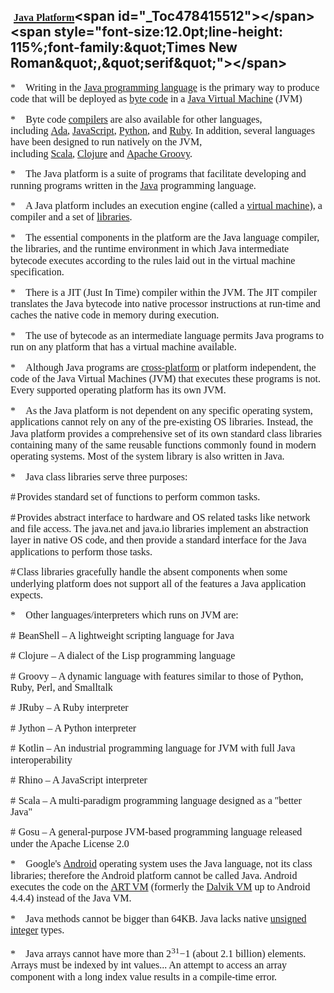  [<span style="mso-bookmark:_Toc478415512"><span style="font-size:12.0pt;line-height:
115%;font-family:&quot;Times New Roman&quot;,&quot;serif&quot;;text-decoration:none;text-underline:
none">Java Platform</span></span><span style="mso-bookmark:_Toc478415512"></span>](https://en.wikipedia.org/wiki/Java_(software_platform))<span id="_Toc478415512"></span><span style="font-size:12.0pt;line-height:
115%;font-family:&quot;Times New Roman&quot;,&quot;serif&quot;"></span>
--------------------------------------------------------------------------------------------------------------------------------------------------------------------------------------------------------------------
<span style="font-size:12.0pt;
line-height:115%;font-family:&quot;Times New Roman&quot;,&quot;serif&quot;"></span>

<span style="font-size:12.0pt;line-height:115%;
font-family:Symbol;mso-fareast-font-family:Symbol;mso-bidi-font-family:Symbol"><span style="mso-list:Ignore">*<span style="font:7.0pt &quot;Times New Roman&quot;">       </span></span></span><span style="font-size:12.0pt;line-height:115%;
font-family:&quot;Times New Roman&quot;,&quot;serif&quot;">Writing in the </span>[<span style="font-size:12.0pt;line-height:
115%;font-family:&quot;Times New Roman&quot;,&quot;serif&quot;;text-decoration:none;text-underline:
none">Java programming language</span>](https://en.wikipedia.org/wiki/Java_(programming_language) "Java (programming language)")<span style="font-size:12.0pt;
line-height:115%;font-family:&quot;Times New Roman&quot;,&quot;serif&quot;"> is the primary way to produce code that will be deployed as </span>[<span style="font-size:12.0pt;line-height:115%;font-family:&quot;Times New Roman&quot;,&quot;serif&quot;;
text-decoration:none;text-underline:none">byte code</span>](https://en.wikipedia.org/wiki/Java_byte_code "Java byte code")<span style="font-size:12.0pt;line-height:115%;font-family:&quot;Times New Roman&quot;,&quot;serif&quot;"> in a </span>[<span style="font-size:12.0pt;line-height:115%;
font-family:&quot;Times New Roman&quot;,&quot;serif&quot;;text-decoration:none;text-underline:none">Java Virtual Machine</span>](https://en.wikipedia.org/wiki/Java_Virtual_Machine "Java Virtual Machine")<span style="font-size:12.0pt;line-height:115%;
font-family:&quot;Times New Roman&quot;,&quot;serif&quot;"> (JVM)</span>

<span style="font-size:12.0pt;line-height:115%;font-family:Symbol;mso-fareast-font-family:
Symbol;mso-bidi-font-family:Symbol"><span style="mso-list:Ignore">*<span style="font:7.0pt &quot;Times New Roman&quot;">       </span></span></span><span style="font-size:12.0pt;line-height:115%;font-family:&quot;Times New Roman&quot;,&quot;serif&quot;">Byte code </span>[<span style="font-size:12.0pt;line-height:115%;font-family:&quot;Times New Roman&quot;,&quot;serif&quot;;
text-decoration:none;text-underline:none">compilers</span>](https://en.wikipedia.org/wiki/Compiler "Compiler")<span style="font-size:12.0pt;line-height:115%;font-family:&quot;Times New Roman&quot;,&quot;serif&quot;"> are also available for other languages, including </span>[<span style="font-size:12.0pt;line-height:
115%;font-family:&quot;Times New Roman&quot;,&quot;serif&quot;;text-decoration:none;text-underline:
none">Ada</span>](https://en.wikipedia.org/wiki/Ada_(programming_language) "Ada (programming language)")<span style="font-size:12.0pt;line-height:115%;font-family:
&quot;Times New Roman&quot;,&quot;serif&quot;">, </span>[<span style="font-size:12.0pt;line-height:115%;font-family:&quot;Times New Roman&quot;,&quot;serif&quot;;
text-decoration:none;text-underline:none">JavaScript</span>](https://en.wikipedia.org/wiki/JavaScript "JavaScript")<span style="font-size:12.0pt;line-height:115%;font-family:&quot;Times New Roman&quot;,&quot;serif&quot;">, </span>[<span style="font-size:12.0pt;line-height:
115%;font-family:&quot;Times New Roman&quot;,&quot;serif&quot;;text-decoration:none;text-underline:
none">Python</span>](https://en.wikipedia.org/wiki/Python_(programming_language) "Python (programming language)")<span style="font-size:12.0pt;line-height:115%;
font-family:&quot;Times New Roman&quot;,&quot;serif&quot;">, and </span>[<span style="font-size:12.0pt;line-height:
115%;font-family:&quot;Times New Roman&quot;,&quot;serif&quot;;text-decoration:none;text-underline:
none">Ruby</span>](https://en.wikipedia.org/wiki/Ruby_(programming_language) "Ruby (programming language)")<span style="font-size:12.0pt;line-height:115%;font-family:
&quot;Times New Roman&quot;,&quot;serif&quot;">. In addition, several languages have been designed to run natively on the JVM, including </span>[<span style="font-size:12.0pt;line-height:
115%;font-family:&quot;Times New Roman&quot;,&quot;serif&quot;;text-decoration:none;text-underline:
none">Scala</span>](https://en.wikipedia.org/wiki/Scala_(programming_language) "Scala (programming language)")<span style="font-size:12.0pt;line-height:115%;
font-family:&quot;Times New Roman&quot;,&quot;serif&quot;">, </span>[<span style="font-size:12.0pt;line-height:115%;font-family:&quot;Times New Roman&quot;,&quot;serif&quot;;
text-decoration:none;text-underline:none">Clojure</span>](https://en.wikipedia.org/wiki/Clojure "Clojure")<span style="font-size:12.0pt;line-height:115%;font-family:&quot;Times New Roman&quot;,&quot;serif&quot;"> and </span>[<span style="font-size:12.0pt;line-height:
115%;font-family:&quot;Times New Roman&quot;,&quot;serif&quot;;text-decoration:none;text-underline:
none">Apache Groovy</span>](https://en.wikipedia.org/wiki/Groovy_(programming_language) "Groovy (programming language)")<span style="font-size:12.0pt;line-height:115%;
font-family:&quot;Times New Roman&quot;,&quot;serif&quot;">.</span>

<span style="font-size:12.0pt;line-height:115%;font-family:Symbol;mso-fareast-font-family:
Symbol;mso-bidi-font-family:Symbol"><span style="mso-list:Ignore">*<span style="font:7.0pt &quot;Times New Roman&quot;">       </span></span></span><span style="font-size:12.0pt;line-height:115%;font-family:&quot;Times New Roman&quot;,&quot;serif&quot;">The Java platform is a suite of programs that facilitate developing and running programs written in the </span>[<span style="font-size:12.0pt;line-height:
115%;font-family:&quot;Times New Roman&quot;,&quot;serif&quot;;text-decoration:none;text-underline:
none">Java</span>](https://en.wikipedia.org/wiki/Java_(programming_language) "Java (programming language)")<span style="font-size:12.0pt;line-height:115%;font-family:
&quot;Times New Roman&quot;,&quot;serif&quot;"> programming language. </span>

<span style="font-size:12.0pt;line-height:115%;font-family:Symbol;mso-fareast-font-family:
Symbol;mso-bidi-font-family:Symbol"><span style="mso-list:Ignore">*<span style="font:7.0pt &quot;Times New Roman&quot;">       </span></span></span><span style="font-size:12.0pt;line-height:115%;font-family:&quot;Times New Roman&quot;,&quot;serif&quot;">A Java platform includes an execution engine (called a </span>[<span style="font-size:12.0pt;line-height:115%;font-family:&quot;Times New Roman&quot;,&quot;serif&quot;;
text-decoration:none;text-underline:none">virtual machine</span>](https://en.wikipedia.org/wiki/Virtual_machine "Virtual machine")<span style="font-size:12.0pt;line-height:115%;font-family:&quot;Times New Roman&quot;,&quot;serif&quot;">), a compiler and a set of </span>[<span style="font-size:12.0pt;line-height:115%;
font-family:&quot;Times New Roman&quot;,&quot;serif&quot;;text-decoration:none;text-underline:none">libraries</span>](https://en.wikipedia.org/wiki/Library_(computing) "Library (computing)")<span style="font-size:12.0pt;line-height:115%;font-family:&quot;Times New Roman&quot;,&quot;serif&quot;">.</span>

<span style="font-size:12.0pt;line-height:115%;font-family:Symbol;mso-fareast-font-family:
Symbol;mso-bidi-font-family:Symbol"><span style="mso-list:Ignore">*<span style="font:7.0pt &quot;Times New Roman&quot;">       </span></span></span><span style="font-size:12.0pt;line-height:115%;font-family:&quot;Times New Roman&quot;,&quot;serif&quot;">The essential components in the platform are the Java language compiler, the libraries, and the runtime environment in which Java intermediate bytecode executes according to the rules laid out in the virtual machine specification.</span>

<span style="font-size:12.0pt;line-height:115%;font-family:Symbol;mso-fareast-font-family:
Symbol;mso-bidi-font-family:Symbol"><span style="mso-list:Ignore">*<span style="font:7.0pt &quot;Times New Roman&quot;">       </span></span></span><span style="font-size:12.0pt;line-height:115%;font-family:&quot;Times New Roman&quot;,&quot;serif&quot;">There is a JIT (Just In Time) compiler within the JVM. The JIT compiler translates the Java bytecode into native processor instructions at run-time and caches the native code in memory during execution.</span>

<span style="font-size:12.0pt;line-height:115%;font-family:Symbol;mso-fareast-font-family:
Symbol;mso-bidi-font-family:Symbol"><span style="mso-list:Ignore">*<span style="font:7.0pt &quot;Times New Roman&quot;">       </span></span></span><span style="font-size:12.0pt;line-height:115%;font-family:&quot;Times New Roman&quot;,&quot;serif&quot;">The use of bytecode as an intermediate language permits Java programs to run on any platform that has a virtual machine available.</span>

<span style="font-size:12.0pt;line-height:115%;font-family:Symbol;mso-fareast-font-family:
Symbol;mso-bidi-font-family:Symbol"><span style="mso-list:Ignore">*<span style="font:7.0pt &quot;Times New Roman&quot;">       </span></span></span><span style="font-size:12.0pt;line-height:115%;font-family:&quot;Times New Roman&quot;,&quot;serif&quot;">Although Java programs are </span>[<span style="font-size:12.0pt;line-height:115%;font-family:&quot;Times New Roman&quot;,&quot;serif&quot;;
text-decoration:none;text-underline:none">cross-platform</span>](https://en.wikipedia.org/wiki/Cross-platform "Cross-platform")<span style="font-size:12.0pt;line-height:115%;font-family:&quot;Times New Roman&quot;,&quot;serif&quot;"> or platform independent, the code of the Java Virtual Machines (JVM) that executes these programs is not. Every supported operating platform has its own JVM.</span>

<span style="font-size:12.0pt;line-height:115%;font-family:Symbol;mso-fareast-font-family:
Symbol;mso-bidi-font-family:Symbol"><span style="mso-list:Ignore">*<span style="font:7.0pt &quot;Times New Roman&quot;">       </span></span></span><span style="font-size:12.0pt;line-height:115%;font-family:&quot;Times New Roman&quot;,&quot;serif&quot;">As the Java platform is not dependent on any specific operating system, applications cannot rely on any of the pre-existing OS libraries. Instead, the Java platform provides a comprehensive set of its own standard class libraries containing many of the same reusable functions commonly found in modern operating systems. Most of the system library is also written in Java.</span>

<span style="font-size:12.0pt;line-height:115%;font-family:Symbol;mso-fareast-font-family:
Symbol;mso-bidi-font-family:Symbol"><span style="mso-list:Ignore">*<span style="font:7.0pt &quot;Times New Roman&quot;">       </span></span></span><span style="font-size:12.0pt;line-height:115%;font-family:&quot;Times New Roman&quot;,&quot;serif&quot;">Java class libraries serve three purposes:</span>

<span style="font-size:12.0pt;line-height:115%;font-family:Wingdings;mso-fareast-font-family:
Wingdings;mso-bidi-font-family:Wingdings"><span style="mso-list:Ignore">#<span style="font:7.0pt &quot;Times New Roman&quot;"> </span></span></span><span style="font-size:12.0pt;line-height:115%;font-family:&quot;Times New Roman&quot;,&quot;serif&quot;">Provides standard set of functions to perform common tasks.</span>

<span style="font-size:12.0pt;line-height:115%;font-family:Wingdings;mso-fareast-font-family:
Wingdings;mso-bidi-font-family:Wingdings"><span style="mso-list:Ignore">#<span style="font:7.0pt &quot;Times New Roman&quot;"> </span></span></span><span style="font-size:12.0pt;line-height:115%;font-family:&quot;Times New Roman&quot;,&quot;serif&quot;">Provides abstract interface to hardware and OS related tasks like network and file access. The java.net and java.io libraries implement an abstraction layer in native OS code, and then provide a standard interface for the Java applications to perform those tasks.</span>

<span style="font-size:12.0pt;line-height:115%;font-family:Wingdings;mso-fareast-font-family:
Wingdings;mso-bidi-font-family:Wingdings"><span style="mso-list:Ignore">#<span style="font:7.0pt &quot;Times New Roman&quot;"> </span></span></span><span style="font-size:12.0pt;line-height:115%;font-family:&quot;Times New Roman&quot;,&quot;serif&quot;">Class libraries gracefully handle the absent components when some underlying platform does not support all of the features a Java application expects.</span>

<span style="font-size:12.0pt;line-height:115%;
font-family:&quot;Times New Roman&quot;,&quot;serif&quot;"></span>

<span style="font-size:12.0pt;line-height:115%;font-family:Symbol;mso-fareast-font-family:
Symbol;mso-bidi-font-family:Symbol"><span style="mso-list:Ignore">*<span style="font:7.0pt &quot;Times New Roman&quot;">       </span></span></span><span style="font-size:12.0pt;line-height:115%;font-family:&quot;Times New Roman&quot;,&quot;serif&quot;">Other languages/interpreters which runs on JVM are:</span>

<span style="font-size:12.0pt;
line-height:115%;font-family:Wingdings;mso-fareast-font-family:Wingdings;
mso-bidi-font-family:Wingdings"><span style="mso-list:Ignore">#<span style="font:7.0pt &quot;Times New Roman&quot;">  </span></span></span><span style="font-size:12.0pt;line-height:115%;font-family:&quot;Times New Roman&quot;,&quot;serif&quot;">BeanShell – A lightweight scripting language for Java</span>

<span style="font-size:12.0pt;
line-height:115%;font-family:Wingdings;mso-fareast-font-family:Wingdings;
mso-bidi-font-family:Wingdings"><span style="mso-list:Ignore">#<span style="font:7.0pt &quot;Times New Roman&quot;">  </span></span></span><span style="font-size:12.0pt;line-height:115%;font-family:&quot;Times New Roman&quot;,&quot;serif&quot;">Clojure – A dialect of the Lisp programming language</span>

<span style="font-size:12.0pt;
line-height:115%;font-family:Wingdings;mso-fareast-font-family:Wingdings;
mso-bidi-font-family:Wingdings"><span style="mso-list:Ignore">#<span style="font:7.0pt &quot;Times New Roman&quot;">  </span></span></span><span style="font-size:12.0pt;line-height:115%;font-family:&quot;Times New Roman&quot;,&quot;serif&quot;">Groovy – A dynamic language with features similar to those of Python, Ruby, Perl, and Smalltalk</span>

<span style="font-size:12.0pt;
line-height:115%;font-family:Wingdings;mso-fareast-font-family:Wingdings;
mso-bidi-font-family:Wingdings"><span style="mso-list:Ignore">#<span style="font:7.0pt &quot;Times New Roman&quot;">  </span></span></span><span style="font-size:12.0pt;line-height:115%;font-family:&quot;Times New Roman&quot;,&quot;serif&quot;">JRuby – A Ruby interpreter</span>

<span style="font-size:12.0pt;
line-height:115%;font-family:Wingdings;mso-fareast-font-family:Wingdings;
mso-bidi-font-family:Wingdings"><span style="mso-list:Ignore">#<span style="font:7.0pt &quot;Times New Roman&quot;">  </span></span></span><span style="font-size:12.0pt;line-height:115%;font-family:&quot;Times New Roman&quot;,&quot;serif&quot;">Jython – A Python interpreter</span>

<span style="font-size:12.0pt;
line-height:115%;font-family:Wingdings;mso-fareast-font-family:Wingdings;
mso-bidi-font-family:Wingdings"><span style="mso-list:Ignore">#<span style="font:7.0pt &quot;Times New Roman&quot;">  </span></span></span><span style="font-size:12.0pt;line-height:115%;font-family:&quot;Times New Roman&quot;,&quot;serif&quot;">Kotlin – An industrial programming language for JVM with full Java interoperability</span>

<span style="font-size:12.0pt;
line-height:115%;font-family:Wingdings;mso-fareast-font-family:Wingdings;
mso-bidi-font-family:Wingdings"><span style="mso-list:Ignore">#<span style="font:7.0pt &quot;Times New Roman&quot;">  </span></span></span><span style="font-size:12.0pt;line-height:115%;font-family:&quot;Times New Roman&quot;,&quot;serif&quot;">Rhino – A JavaScript interpreter</span>

<span style="font-size:12.0pt;
line-height:115%;font-family:Wingdings;mso-fareast-font-family:Wingdings;
mso-bidi-font-family:Wingdings"><span style="mso-list:Ignore">#<span style="font:7.0pt &quot;Times New Roman&quot;">  </span></span></span><span style="font-size:12.0pt;line-height:115%;font-family:&quot;Times New Roman&quot;,&quot;serif&quot;">Scala – A multi-paradigm programming language designed as a "better Java"</span>

<span style="font-size:12.0pt;line-height:115%;font-family:Wingdings;mso-fareast-font-family:
Wingdings;mso-bidi-font-family:Wingdings"><span style="mso-list:Ignore">#<span style="font:7.0pt &quot;Times New Roman&quot;">  </span></span></span><span style="font-size:12.0pt;line-height:115%;font-family:&quot;Times New Roman&quot;,&quot;serif&quot;">Gosu – A general-purpose JVM-based programming language released under the Apache License 2.0</span>

<span style="font-size:12.0pt;line-height:115%;
font-family:&quot;Times New Roman&quot;,&quot;serif&quot;"></span>


<span style="font-size:12.0pt;line-height:115%;font-family:Symbol;mso-fareast-font-family:
Symbol;mso-bidi-font-family:Symbol"><span style="mso-list:Ignore">*<span style="font:7.0pt &quot;Times New Roman&quot;">       </span></span></span><span style="font-size:12.0pt;line-height:115%;font-family:&quot;Times New Roman&quot;,&quot;serif&quot;">Google's </span>[<span style="font-size:12.0pt;line-height:
115%;font-family:&quot;Times New Roman&quot;,&quot;serif&quot;;text-decoration:none;text-underline:
none">Android</span>](https://en.wikipedia.org/wiki/Android_(operating_system) "Android (operating system)")<span style="font-size:12.0pt;line-height:115%;
font-family:&quot;Times New Roman&quot;,&quot;serif&quot;"> operating system uses the Java language, not its class libraries; therefore the Android platform cannot be called Java. Android executes the code on the </span>[<span style="font-size:12.0pt;line-height:115%;font-family:&quot;Times New Roman&quot;,&quot;serif&quot;;
text-decoration:none;text-underline:none">ART VM</span>](https://en.wikipedia.org/wiki/Android_Runtime "Android Runtime")<span style="font-size:12.0pt;line-height:115%;font-family:&quot;Times New Roman&quot;,&quot;serif&quot;"> (formerly the </span>[<span style="font-size:12.0pt;line-height:115%;
font-family:&quot;Times New Roman&quot;,&quot;serif&quot;;text-decoration:none;text-underline:none">Dalvik VM</span>](https://en.wikipedia.org/wiki/Dalvik_(software) "Dalvik (software)")<span style="font-size:12.0pt;line-height:115%;font-family:&quot;Times New Roman&quot;,&quot;serif&quot;"> up to Android 4.4.4) instead of the Java VM.</span>

<span style="font-size:12.0pt;line-height:115%;font-family:Symbol;mso-fareast-font-family:
Symbol;mso-bidi-font-family:Symbol"><span style="mso-list:Ignore">*<span style="font:7.0pt &quot;Times New Roman&quot;">       </span></span></span><span style="font-size:12.0pt;line-height:115%;font-family:&quot;Times New Roman&quot;,&quot;serif&quot;">Java methods cannot be bigger than 64KB. Java lacks native </span>[<span style="font-size:12.0pt;line-height:
115%;font-family:&quot;Times New Roman&quot;,&quot;serif&quot;;text-decoration:none;text-underline:
none">unsigned integer</span>](https://en.wikipedia.org/wiki/Integer_(computer_science) "Integer (computer science)")<span style="font-size:12.0pt;line-height:
115%;font-family:&quot;Times New Roman&quot;,&quot;serif&quot;"> types.</span>

<span style="font-size:12.0pt;line-height:115%;font-family:Symbol;mso-fareast-font-family:
Symbol;mso-bidi-font-family:Symbol"><span style="mso-list:Ignore">*<span style="font:7.0pt &quot;Times New Roman&quot;">       </span></span></span><span style="font-size:12.0pt;line-height:115%;font-family:&quot;Times New Roman&quot;,&quot;serif&quot;">Java arrays cannot have more than 2<sup>31</sup>−1 (about 2.1 billion) elements. Arrays must be indexed by int values... An attempt to access an array component with a long index value results in a compile-time error.</span>

<span style="font-size:12.0pt;line-height:115%;
font-family:&quot;Times New Roman&quot;,&quot;serif&quot;"></span>
